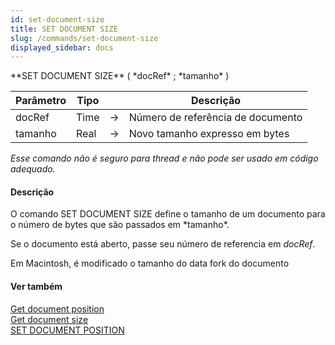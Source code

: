 ```yaml
---
id: set-document-size
title: SET DOCUMENT SIZE
slug: /commands/set-document-size
displayed_sidebar: docs
---
```


<!--REF #_command_.SET DOCUMENT SIZE.Syntax-->**SET DOCUMENT SIZE** ( *docRef* ; *tamanho* )<!-- END REF-->
<!--REF #_command_.SET DOCUMENT SIZE.Params-->
| Parâmetro | Tipo |  | Descrição |
| --- | --- | --- | --- |
| docRef | Time | &#8594;  | Número de referência de documento |
| tamanho | Real | &#8594;  | Novo tamanho expresso em bytes |

<!-- END REF-->

*Esse comando não é seguro para thread e não pode ser usado em código adequado.*


#### Descrição 

<!--REF #_command_.SET DOCUMENT SIZE.Summary-->O comando SET DOCUMENT SIZE define o tamanho de um documento para o número de bytes que são passados em *tamanho*.<!-- END REF-->  

Se o documento está aberto, passe seu número de referencia em *docRef*.  
  
Em Macintosh, é modificado o tamanho do data fork do documento

#### Ver também 

[Get document position](get-document-position.md)  
[Get document size](get-document-size.md)  
[SET DOCUMENT POSITION](set-document-position.md)  